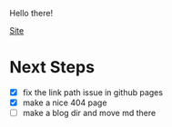 Hello there!

[Site](https://paul3756769.github.io/Homepage/)

# Next Steps
- [x] fix the link path issue in github pages
- [x] make a nice 404 page
- [ ] make a blog dir and move md there
